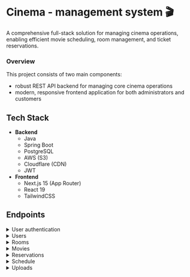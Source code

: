# Cinema - management system 🎬

A comprehensive full-stack solution for managing cinema operations, enabling efficient movie scheduling, room management, and ticket reservations.

### Overview

This project consists of two main components:

- robust REST API backend for managing core cinema operations
- modern, responsive frontend application for both administrators and customers

## Tech Stack

- **Backend**
  - Java
  - Spring Boot
  - PostgreSQL
  - AWS (S3)
  - Cloudflare (CDN)
  - JWT
- **Frontend**
  - Next.js 15 (App Router)
  - React 19
  - TailwindCSS

## Endpoints

<details>
<summary>User authentication</summary>

<summary><code>POST</code> <code><b>/v1/auth/register</b></code> <code>register user in database</code></summary>
<summary><code>POST</code> <code><b>/v1/auth/login</b></code> <code>get JWT token for user</code></summary>
</details>

<details>
<summary>Users</summary>

<summary><code>GET</code> <code><b>/v1/users</b></code> <code>get all users</code></summary>
<summary><code>GET</code> <code><b>/v1/users/{id}</b></code> <code>get user by id</code></summary>
<summary><code>PATCH</code> <code><b>/v1/users/{id}</b></code> <code>update user information</code></summary>
</details>

<details>
<summary>Rooms</summary>

<summary><code>POST</code> <code><b>/v1/rooms</b></code> <code>add new room</code></summary>
<summary><code>GET</code> <code><b>/v1/rooms</b></code> <code>get all rooms</code></summary>
<summary><code>GET</code> <code><b>/v1/rooms/{id}</b></code> <code>get room by id</code></summary>
<summary><code>GET</code> <code><b>/v1/rooms/{id}/reservations</b></code> <code>get all reservations made for the room</code></summary>
<summary><code>PATCH</code> <code><b>/v1/rooms/{id}</b></code> <code>update room</code></summary>
<summary><code>DELETE</code> <code><b>/v1/rooms/{id}</b></code> <code>remove room</code></summary>
</details>

<details>
<summary>Movies</summary>

<summary><code>POST</code> <code><b>/v1/movies</b></code> <code>add new movie</code></summary>
<summary><code>GET</code> <code><b>/v1/movies</b></code> <code>get all movies</code></summary>
<summary><code>GET</code> <code><b>/v1/movies/{id}</b></code> <code>get movie by id</code></summary>
<summary><code>PATCH</code> <code><b>/v1/movies/{id}</b></code> <code>update movie</code></summary>
<summary><code>DELETE</code> <code><b>/v1/movies/{id}</b></code> <code>remove movie</code></summary>
</details>

<details>
<summary>Reservations</summary>

<summary><code>POST</code> <code><b>/v1/reservations</b></code> <code>add new reservation</code></summary>
<summary><code>GET</code> <code><b>/v1/reservations</b></code> <code>get all reservations</code></summary>
<summary><code>GET</code> <code><b>/v1/reservations/{id}</b></code> <code>get reservation by id</code></summary>
<summary><code>PATCH</code> <code><b>/v1/reservations/{id}</b></code> <code>update reservation</code></summary>
</details>

<details>
<summary>Schedule</summary>

<summary><code>POST</code> <code><b>/v1/schedule</b></code> <code>add new movie schedule</code></summary>
<summary><code>GET</code> <code><b>/v1/schedule</b></code> <code>get all schedule</code></summary>
<summary><code>GET</code> <code><b>/v1/schedule/{id}</b></code> <code>get schedule by id</code></summary>
<summary><code>GET</code> <code><b>/v1/movies/{id}/schedule</b></code> <code>get all schedule for movie</code></summary>
</details>

<details>
<summary>Uploads</summary>

<summary><code>POST</code> <code><b>/v1/upload</b></code> <code>upload an image to the S3 bucket</code></summary>
</details>
